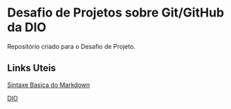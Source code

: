 # Desafio  de Projetos sobre Git/GitHub da DIO
Repositório criado para o Desafio de Projeto.

## Links Uteis
[Sintaxe Basica do Markdown](https://www.markdownguide.org/basic-syntax/)

[DIO](web.dio.me)
